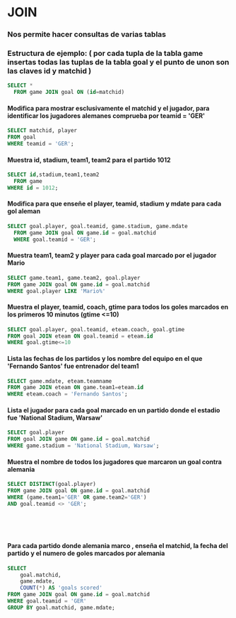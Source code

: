 # JOIN
### Nos permite hacer consultas de varias tablas 
### Estructura de ejemplo: ( por cada tupla de la tabla game insertas todas las tuplas de la tabla goal y el punto de unon son las claves id y matchid )
```SQL
SELECT *
  FROM game JOIN goal ON (id=matchid)
```

#### Modifica para mostrar esclusivamente el matchid y el jugador, para identificar los jugadores alemanes comprueba por teamid = 'GER'

```SQL
SELECT matchid, player
FROM goal 
WHERE teamid = 'GER';

```
#### Muestra id, stadium, team1, team2 para el partido 1012

```SQL
SELECT id,stadium,team1,team2
  FROM game
WHERE id = 1012;

```
#### Modifica para que enseñe el player, teamid, stadium y mdate para cada gol aleman

```SQL
SELECT goal.player, goal.teamid, game.stadium, game.mdate
  FROM game JOIN goal ON game.id = goal.matchid
  WHERE goal.teamid = 'GER';

```
#### Muestra team1, team2 y player para cada goal marcado por el jugador Mario 

```SQL
SELECT game.team1, game.team2, goal.player
FROM game JOIN goal ON game.id = goal.matchid
WHERE goal.player LIKE 'Mario%'

```
#### Muestra el player, teamid, coach, gtime para todos los goles marcados en los primeros 10 minutos (gtime <=10)

```SQL
SELECT goal.player, goal.teamid, eteam.coach, goal.gtime
FROM goal JOIN eteam ON goal.teamid = eteam.id
WHERE goal.gtime<=10

```
#### Lista las fechas de los partidos y los nombre del equipo en el que 'Fernando Santos' fue entrenador del team1

```SQL
SELECT game.mdate, eteam.teamname
FROM game JOIN eteam ON game.team1=eteam.id
WHERE eteam.coach = 'Fernando Santos';

```
#### Lista el jugador para cada goal marcado en un partido donde el estadio fue 'National Stadium, Warsaw'

```SQL
SELECT goal.player
FROM goal JOIN game ON game.id = goal.matchid
WHERE game.stadium = 'National Stadium, Warsaw';

```
#### Muestra el nombre de todos los jugadores que marcaron un goal contra alemania

```SQL
SELECT DISTINCT(goal.player)
FROM game JOIN goal ON game.id = goal.matchid 
WHERE (game.team1='GER' OR game.team2='GER') 
AND goal.teamid <> 'GER';

```
#### 

```SQL


```
#### 

```SQL


```
#### 

```SQL


```
#### Para cada partido donde alemania marco , enseña el matchid, la fecha del partido y el numero de goles marcados por alemania

```SQL
SELECT
    goal.matchid,
    game.mdate,
    COUNT(*) AS 'goals scored'
FROM game JOIN goal ON game.id = goal.matchid
WHERE goal.teamid = 'GER'
GROUP BY goal.matchid, game.mdate;

```
#### 

```SQL


```
#### 

```SQL


```
#### 

```SQL


```
